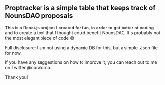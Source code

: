 ## Proptracker is a simple table that keeps track of NounsDAO proposals

This is a React.js project I created for fun, in order to get better at coding and to create a tool that I thought could benefit NounsDAO.
It's probably not the most elegant piece of code 😅

Full disclosure: I am not using a dynamic DB for this, but a simple .Json file for now.

If you have any suggestions on how to improve it, you can reach out to me on Twitter @coralorca. 

Thank you!
